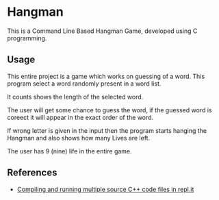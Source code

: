 # Hangman

This is a Command Line Based Hangman Game, developed using C programming.

## Usage 

This entire project is a game which works on guessing of a word. This program select a word randomly present in a word list.

It counts shows the length of the selected word.

The user will get some chance to guess the word, if the guessed word is coreect it will appear in the exact order of the word.

If wrong letter is given in the input then the program starts hanging the Hangman and also shows how many Lives are left.

The user has 9 (nine) life in the entire game.



## References 
- [Compiling and running multiple source C++ code files in repl.it](https://www.youtube.com/watch?v=aTq4k_2GZck "Compiling and running multiple source C++ code files in repl.it youtube video")



